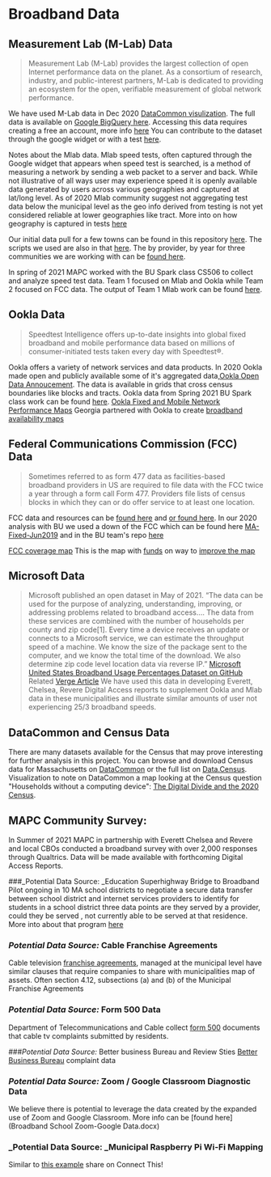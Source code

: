 # Broadband Data

## Measurement Lab (M-Lab) Data

>Measurement Lab (M-Lab) provides the largest collection of open Internet performance data on the planet. As a consortium of research, industry, and public-interest partners, M-Lab is dedicated to providing an ecosystem for the open, verifiable measurement of global network performance.

We have used M-Lab data in Dec 2020 [DataCommon visulization](https://datacommon.mapc.org/calendar/2020/december). The full data is available on [Google BigQuery here](https://www.measurementlab.net/data/). Accessing this data requires creating a free an account, more info [here](https://www.measurementlab.net/data/docs/bq/quickstart/) You can contribute to the dataset through the google widget or with a test [here](https://speed.measurementlab.net/#/). 

Notes about the Mlab data. Mlab speed tests, often captured through the Google widget that appears when speed test is searched, is a method of measuring a network by sending a web packet to a server and back. While not illustrative of all ways user may experience speed it is openly available data generated by users across various geographies and captured at lat/long level. As of 2020 Mlab community suggest not aggregating test data below the municipal level as the geo info derived from testing is not yet considered reliable at lower geographies like tract. More into on how geography is captured in tests [here](https://www.measurementlab.net/blog/evolution-of-annotations/)

Our initial data pull for a few towns can be found in this repository [here](https://github.com/MAPC/broadband-data/tree/main/data). The scripts we used are also in that [here](https://github.com/MAPC/broadband-data/tree/main/processors). The by provider, by year for three communities we are working with can be [found here](https://airtable.com/shr4YlB9Ps9MM8qCw).

In spring of 2021 MAPC worked with the BU Spark class CS506 to collect and analyze speed test data. Team 1 focused on Mlab and Ookla while Team 2 focused on FCC data. The output of Team 1 Mlab work can be found [here](https://github.com/BU-Spark/CS506Spring2021Repository/tree/master/mapc2). 


## Ookla Data
>Speedtest Intelligence offers up-to-date insights into global fixed broadband and mobile performance data based on millions of consumer-initiated tests taken every day with Speedtest®.

Ookla offers a variety of network services and data products. In 2020 Ookla made open and publicly available some of it's aggregated data,[Ookla Open Data Annoucement](https://www.speedtest.net/insights/blog/announcing-ookla-open-datasets/). The data is available in grids that cross census boundaries like blocks and tracts.
Ookla data from Spring 2021 BU Spark class work can be found [here](https://github.com/BU-Spark/CS506Spring2021Repository/tree/master/mapc2/data). 
[Ookla Fixed and Mobile Network Performance Maps](https://registry.opendata.aws/speedtest-global-performance/)
Georgia partnered with Ookla to create [broadband availability maps](https://broadband.georgia.gov/maps)


## Federal Communications Commission (FCC) Data
>Sometimes referred to as form 477 data as facilities-based broadband providers in US are required to file data with the FCC twice a year through a form call Form 477. Providers file lists of census blocks in which they can or do offer service to at least one location. 

FCC data and resources can be [found here](https://www.fcc.gov/general/broadband-deployment-data-fcc-form-477) and [or found here](https://opendata.fcc.gov/). In our 2020 analysis with BU we used a down of the FCC which can be found here [MA-Fixed-Jun2019](https://github.com/MAPC/broadband-data-bu/tree/main/FCC%20data) and in the BU team's repo [here](https://github.com/BU-Spark/CS506Spring2021Repository/tree/master/MAPC_Team_1)

[FCC coverage map](https://broadbandmap.fcc.gov/#/) This is the map with [funds](https://www.wiley.law/alert-Congress-Provides-Nearly-7-Billion-in-New-Broadband-Funding-in-the-Latest-COVID-19-Stimulus-Legislation) on way to [improve the map](https://statescoop.com/fcc-adopts-new-broadband-data-mapping-rules/) 

## Microsoft Data
>Microsoft published an open dataset in May of 2021. “The data can be used for the purpose of analyzing, understanding, improving, or addressing problems related to broadband access….
The data from these services are combined with the number of households per county and zip code[1]. Every time a device receives an update or connects to a Microsoft service, we can estimate the throughput speed of a machine. We know the size of the package sent to the computer, and we know the total time of the download. We also determine zip code level location data via reverse IP.”
[Microsoft United States Broadband Usage Percentages Dataset on GitHub](https://github.com/microsoft/USBroadbandUsagePercentages)
Related [Verge Article]( https://www.theverge.com/22418074/broadband-gap-america-map-county-microsoft-data?scrolla=5eb6d68b7fedc32c19ef33b4)
We have used this data in developing Everett, Chelsea, Revere Digital Access reports to supplement Ookla and Mlab data in these municipalities and illustrate similar amounts of user not experiencing 25/3 broadband speeds.

## DataCommon and Census Data
There are many datasets available for the Census that may prove interesting for further analysis in this project. You can browse and download Census data for Massachusetts on [DataCommon](https://datacommon.mapc.org/browser) or the full list on [Data.Census](https://data.census.gov/cedsci/). Visualization to note on DataCommon a map looking at the Census question "Households without a computing device": [The Digital Divide and the 2020 Census](https://datacommon.mapc.org/calendar/2020/april).

## MAPC Community Survey:
In Summer of 2021 MAPC in partnership with Everett Chelsea and Revere and local CBOs conducted a broadband survey with over 2,000 responses through Qualtrics. Data will be made available with forthcoming Digital Access Reports.

###_Potential Data Source: _Education Superhighway Bridge to Broadband 
Pilot ongoing in 10 MA school districts to negotiate a secure data transfer between school district and internet services providers to identify for students in a school district three data points are they served by a provider, could they be served , not currently able to be served at that residence. More into about that program [here](https://www.educationsuperhighway.org/bridge-to-broadband/)

### _Potential Data Source:_ Cable Franchise Agreements
Cable television [franchise agreements]( https://www.mass.gov/lists/cable-television-licenses), managed at the municipal level have similar clauses that require companies to share with municipalities map of assets. Often section 4.12, subsections (a) and (b) of the Municipal Franchise Agreements 


### _Potential Data Source:_ Form 500 Data
Department of Telecommunications and Cable collect [form 500]( https://www.mass.gov/doc/paper-filing-instructions/download) documents that cable tv complaints submitted by residents.

###_Potential Data Source:_ Better business Bureau and Review Sties
[Better Business Bureau]( https://www.bbb.org/) complaint data 

### _Potential Data Source:_ Zoom / Google Classroom Diagnostic Data
We believe there is potential to leverage the data created by the expanded use of Zoom and Google Classroom. More info can be [found here](Broadband School Zoom-Google Data.docx)

### _Potential Data Source: _Municipal Raspberry Pi Wi-Fi Mapping
Similar to [this example]( https://youtu.be/F05FyMTL9RY) share on Connect This!
